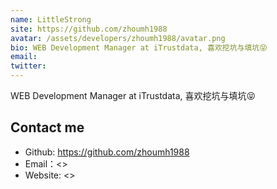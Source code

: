```yaml
---
name: LittleStrong
site: https://github.com/zhoumh1988
avatar: /assets/developers/zhoumh1988/avatar.png
bio: WEB Development Manager at iTrustdata, 喜欢挖坑与填坑😝
email: 
twitter: 
---
```


WEB Development Manager at iTrustdata, 喜欢挖坑与填坑😝

## Contact me

- Github: <https://github.com/zhoumh1988>
- Email：<>
- Website: <>
  